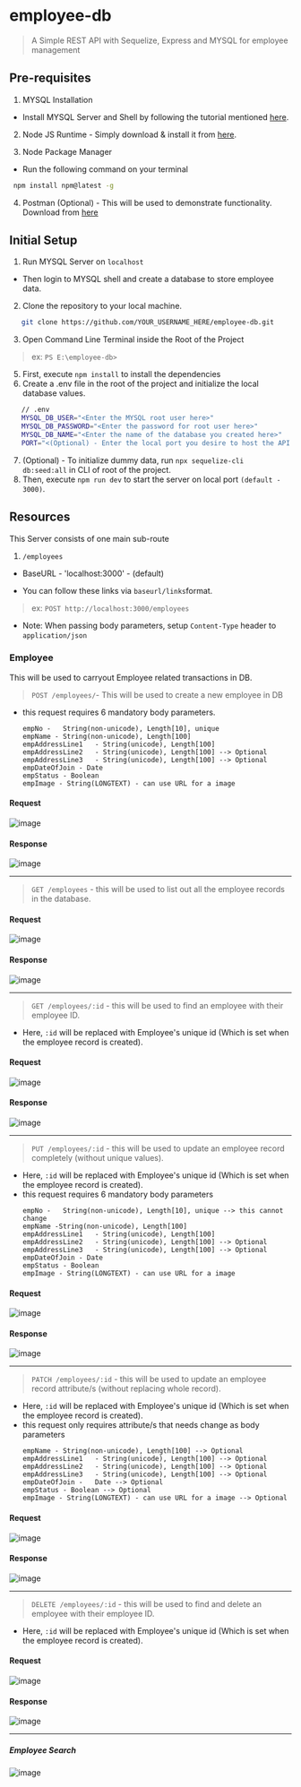 # employee-db
> A Simple REST API with Sequelize, Express and MYSQL for employee management

## Pre-requisites
1. MYSQL Installation
- Install MYSQL Server and Shell by following the tutorial mentioned [here](https://dev.mysql.com/doc/refman/8.1/en/installing.html).

2. Node JS Runtime - Simply download & install it from [here](https://nodejs.org/en/download).
  
3. Node Package Manager
* Run the following command on your terminal
 ```sh
  npm install npm@latest -g
  ```  
4. Postman (Optional) - This will be used to demonstrate functionality. Download from [here](https://www.postman.com/downloads/)

## Initial Setup
1. Run MYSQL Server on `localhost`
- Then login to MYSQL shell and create a database to store employee data.

2. Clone the repository to your local machine.
```sh
   git clone https://github.com/YOUR_USERNAME_HERE/employee-db.git
```
3. Open Command Line Terminal inside the Root of the Project
  >  ex: `PS E:\employee-db>`
5. First, execute `npm install` to install the dependencies
6. Create a .env file in the root of the project and initialize the local database values.
```sh
   // .env
   MYSQL_DB_USER="<Enter the MYSQL root user here>"
   MYSQL_DB_PASSWORD="<Enter the password for root user here>"
   MYSQL_DB_NAME="<Enter the name of the database you created here>"
   PORT="<(Optional) - Enter the local port you desire to host the API server>"
```
7. (Optional) - To initialize dummy data, run `npx sequelize-cli db:seed:all` in CLI of root of the project.
8. Then, execute `npm run dev` to start the server on local port `(default - 3000)`.

## Resources
This Server consists of one main sub-route
1. `/employees`

- BaseURL - 'localhost:3000' - (default)
* You can follow these links via `baseurl/links`format.
> ex: `POST http://localhost:3000/employees`
- Note: When passing body parameters, setup `Content-Type` header to `application/json`

### Employee
This will be used to carryout Employee related transactions in DB.
> `POST /employees/`- This will be used to create a new employee in DB

- this request requires 6 mandatory body parameters.
  ```
  empNo -	String(non-unicode), Length[10], unique
  empName - String(non-unicode), Length[100]
  empAddressLine1	- String(unicode), Length[100]
  empAddressLine2	- String(unicode), Length[100] --> Optional
  empAddressLine3	- String(unicode), Length[100] --> Optional
  empDateOfJoin - Date
  empStatus - Boolean
  empImage - String(LONGTEXT) - can use URL for a image
  ```
#### Request 
![image](https://github.com/NadunGG/employee-db/assets/80123728/74f36b06-626b-4adb-beab-baf3d012764a)

#### Response
![image](https://github.com/NadunGG/employee-db/assets/80123728/1d9067ed-632f-4e84-9b70-69940436e502)

<hr/>

> `GET /employees` - this will be used to list out all the employee records in the database.

#### Request 
![image](https://github.com/NadunGG/employee-db/assets/80123728/a491bb3c-71ae-4aee-a8cb-7c28a3405e20)

#### Response
![image](https://github.com/NadunGG/employee-db/assets/80123728/fa34f804-97ed-4406-a549-d1145c63cdca)

<hr/>

> `GET /employees/:id` - this will be used to find an employee with their employee ID.
- Here, `:id` will be replaced with Employee's unique id (Which is set when the employee record is created).
#### Request 
![image](https://github.com/NadunGG/employee-db/assets/80123728/d3f32f52-1141-4b30-a209-d15102b49696)

#### Response
![image](https://github.com/NadunGG/employee-db/assets/80123728/3562d0bf-0302-4a41-bac7-ca117c104e39)

<hr/>

> `PUT /employees/:id` - this will be used to update an employee record completely (without unique values).
- Here, `:id` will be replaced with Employee's unique id (Which is set when the employee record is created).
- this request requires 6 mandatory body parameters
  ```
  empNo -	String(non-unicode), Length[10], unique --> this cannot change
  empName -String(non-unicode), Length[100]
  empAddressLine1	- String(unicode), Length[100]
  empAddressLine2	- String(unicode), Length[100] --> Optional
  empAddressLine3	- String(unicode), Length[100] --> Optional
  empDateOfJoin - Date
  empStatus - Boolean
  empImage - String(LONGTEXT) - can use URL for a image
  ```

#### Request 
![image](https://github.com/NadunGG/employee-db/assets/80123728/e4bc10d4-150b-48aa-9a1e-8b3288094273)

#### Response
![image](https://github.com/NadunGG/employee-db/assets/80123728/292f4150-0c7f-499c-a163-79b20db7ceb0)

<hr/>

> `PATCH /employees/:id` - this will be used to update an employee record attribute/s (without replacing whole record).
- Here, `:id` will be replaced with Employee's unique id (Which is set when the employee record is created).
- this request only requires attribute/s that needs change as body parameters
  ```
  empName - String(non-unicode), Length[100] --> Optional
  empAddressLine1	- String(unicode), Length[100] --> Optional
  empAddressLine2	- String(unicode), Length[100] --> Optional
  empAddressLine3	- String(unicode), Length[100] --> Optional
  empDateOfJoin	-	Date --> Optional
  empStatus	- Boolean --> Optional
  empImage - String(LONGTEXT) - can use URL for a image --> Optional
  ```
#### Request 
![image](https://github.com/NadunGG/employee-db/assets/80123728/0d51f460-b4fb-4abf-bd88-f9625ee088b4)

#### Response
![image](https://github.com/NadunGG/employee-db/assets/80123728/82785218-bdbb-44fe-a4e3-604aa7214266)

<hr/>

> `DELETE /employees/:id` - this will be used to find and delete an employee with their employee ID.
- Here, `:id` will be replaced with Employee's unique id (Which is set when the employee record is created).

#### Request 
![image](https://github.com/NadunGG/employee-db/assets/80123728/912b6af8-2170-4b49-86f4-7fdc67a1881d)

#### Response
![image](https://github.com/NadunGG/employee-db/assets/80123728/226e46cc-ca9b-4fad-ad8f-0fa17591c59d)

-------------------------------------------------------------------------------------------------------
##### Employee Search
![image](https://github.com/NadunGG/employee-db/assets/80123728/614a533c-882b-46a2-8bc9-2ff6a81580f5)
